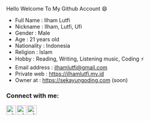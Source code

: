 Hello Welcome To My Github Account 😄 
 - Full Name : Ilham Lutfi
 - Nickname : Ilham, Lutfi, Ufi
 - Gender : Male
 - Age : 21 years old
 - Nationality : Indonesia
 - Religion : Islam
 - Hobby : Reading, Writing, Listening music, Coding ⚡ 
 - Email address : ilhamlutfi@gmail.com
 - Private web : https://ilhamlutfi.my.id
 - Owner at : https://sekayungoding.com (soon)

### Connect with me:

<p>
    <a href="https://www.youtube.com/channel/UCU9rx9YfcxqNb5wn7a4kymw" target="blank"><img align="left" alt="udoyhasan | YouTube" height="25px" src="https://raw.githubusercontent.com/udoyhasan/udoyhasan/main/social/youtube.png" target="_blank"/></a>
    <a href="https://www.facebook.com/ilham.theparker?_rdc=2&_rdr" target="blank"><img align="left" alt="udoyhasan | Facebook" height="25px" src="https://raw.githubusercontent.com/udoyhasan/udoyhasan/main/social/facebook.png" target="_blank"/></a>
    <a href="https://www.instagram.com/ilham_lutfyzd" target="blank"><img align="left" alt="udoyhasan | Instagram" height="25px" src="https://raw.githubusercontent.com/udoyhasan/udoyhasan/main/social/instagram.png" target="_blank"/></a>
</p>

<br />

